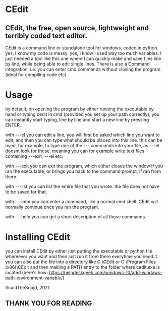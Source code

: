 # CEdit
## CEdit, the free, open source, lightweight and terribly coded text editor. ##


CEdit is a command line or standalone tool for windows, coded in python.
yes, I know my code is messy.
yes, I know I used way too much variables.
I just needed a tool like this one where I can quickly make and save files line by line, while being able to edit single lines.
There is also a Command integration, i.e. you can enter cmd commands without closing the program (ideal for compiling code etc)

# Usage

by default, on opening the program by either running the executable by hand or typing cedit in cmd (provided you set up your path correctly),
you can instantly start typing, line by line and start a new line by pressing ENTER.

with ---el you can edit a line, you will first be asked which line you want to edit, and then you can type what should be placed into this line.
this can be used, for example, to type one of the --- commands into your file, as ---el doesnt look for those, meaning you can for example write
text files containing ---exit, ---el etc.

with ---exit you can exit the program, which either closes the window if you ran the executable, or brings you back to the command prompt, if ran
from there.

with ---list you can list the entire file that you wrote. the file does not have to be saved for that.

with ---cmd you can enter a command, like a normal cmd shell. CEdit will normally continue once you ran the program.

with ---help you can get a short description of all those commands.

# Installing CEdit

you can install CEdit by either just putting the executable or python file whereever you want and then just run it from there everytime you need it.
you can also put the file into a directory like C:\CEdit or C:\Program Files (x86)\CEdit and then makiing a PATH entry to the folder where cedit.exe
is located.(here's how: https://helpdeskgeek.com/windows-10/add-windows-path-environment-variable/)

ScuidTheSquid, 2021

## THANK YOU FOR READING
